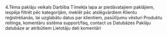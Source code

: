 4.Tēma paklāju veikals
Darbība
Tīmekļa lapa ar piedāvatajiem paklājiem, iespēja filtrēt pēc kategorijām, meklēt pēc atslēgvārdiem
Klientu reģistrēšanās, lai uzglabātu datus par klientiem, pasūtījumu vēsturi
Produktu reitinga, komentāru sistēma
support/faq, contact us
Datubāzes
Paklāju datubāze ar atribūtiem
Lietotāju dati
komentāri
